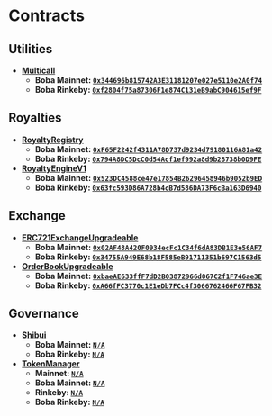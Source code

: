 # Contracts

## Utilities

 - **[Multicall](https://github.com/makerdao/multicall/blob/4954d75340bcbe6ca3988e35498d72f76b706233/src/Multicall.sol)**
   - **Boba Mainnet: [`0x344696b815742A3E31181207e027e5110e2A0f74`](https://blockexplorer.boba.network/address/0x344696b815742A3E31181207e027e5110e2A0f74/transactions)**
   - **Boba Rinkeby: [`0xf2804f75a87306F1e874C131eB9abC904615ef9F`](https://blockexplorer.rinkeby.boba.network/address/0xf2804f75a87306F1e874C131eB9abC904615ef9F/transactions)**

## Royalties

 - **[RoyaltyRegistry](https://github.com/ShibuiDAO/royalty-registry/blob/main/src/contracts/RoyaltyRegistry.sol)**
   - **Boba Mainnet: [`0xF65F2242f4311A78D737d9234d79180116A81a42`](https://blockexplorer.boba.network/address/0xF65F2242f4311A78D737d9234d79180116A81a42/transactions)**
   - **Boba Rinkeby: [`0x794A8DC5DcC0d54Acf1ef992a8d9b28738b0D9FE`](https://blockexplorer.rinkeby.boba.network/address/0x794A8DC5DcC0d54Acf1ef992a8d9b28738b0D9FE/transactions)**
 - **[RoyaltyEngineV1](https://github.com/ShibuiDAO/royalty-registry/blob/main/src/contracts/RoyaltyEngineV1.sol)**
   - **Boba Mainnet: [`0x523DC4588ce47e17854B26296458946b9052b9ED`](https://blockexplorer.boba.network/address/0x523DC4588ce47e17854B26296458946b9052b9ED/transactions)**
   - **Boba Rinkeby: [`0x63fc593D86A728b4cB7d586DA73F6cBa163D6940`](https://blockexplorer.rinkeby.boba.network/address/0x63fc593D86A728b4cB7d586DA73F6cBa163D6940/transactions)**

## Exchange

 - **[ERC721ExchangeUpgradeable](https://github.com/ShibuiDAO/exchange/blob/main/src/contracts/ERC721ExchangeUpgradeable.sol)**
   - **Boba Mainnet: [`0x02AF48A420F0934ecFc1C34f6dA83DB1E3e56AF7`](https://blockexplorer.boba.network/address/0x02AF48A420F0934ecFc1C34f6dA83DB1E3e56AF7/transactions)**
   - **Boba Rinkeby: [`0x34755A949E68b18F585eB91711351b697C1563d5`](https://blockexplorer.rinkeby.boba.network/address/0x34755A949E68b18F585eB91711351b697C1563d5/transactions)**
 - **[OrderBookUpgradeable](https://github.com/ShibuiDAO/exchange/blob/main/src/contracts/OrderBookUpgradeable.sol)**
   - **Boba Mainnet: [`0xbaeAE633ffF7dD2B03872966d067C2f1F746ae3E`](https://blockexplorer.boba.network/address/0xbaeAE633ffF7dD2B03872966d067C2f1F746ae3E/transactions)**
   - **Boba Rinkeby: [`0xA66fFC3770c1E1eDb7FCc4f3066762466F67FB32`](https://blockexplorer.rinkeby.boba.network/address/0xA66fFC3770c1E1eDb7FCc4f3066762466F67FB32/transactions)**

## Governance

 - **[Shibui](https://github.com/ShibuiDAO/shibui/blob/main/src/contracts/shibui/Shibui.sol)**
   - **Boba Mainnet: [`N/A`]()**
   - **Boba Rinkeby: [`N/A`]()**
 - **[TokenManager](https://github.com/ShibuiDAO/shibui/blob/main/src/contracts/TokenManager.sol)**
   - **Mainnet: [`N/A`]()**
   - **Boba Mainnet: [`N/A`]()**
   - **Rinkeby: [`N/A`]()**
   - **Boba Rinkeby: [`N/A`]()**
